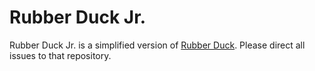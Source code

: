 Rubber Duck Jr.
======
Rubber Duck Jr. is a simplified version of [Rubber Duck](https://gitlab.com/rpi-academic-discord/slithering-duck).  Please direct all issues to that repository.
